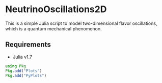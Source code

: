 # NeutrinoOscillations2D

This is a simple Julia script to model two-dimensional flavor oscillations, which is a quantum mechanical phenomenon. 

## Requirements
 * Julia v1.7

 ```julia
using Pkg
Pkg.add("Plots")
Pkg.add("PyPlots")
```